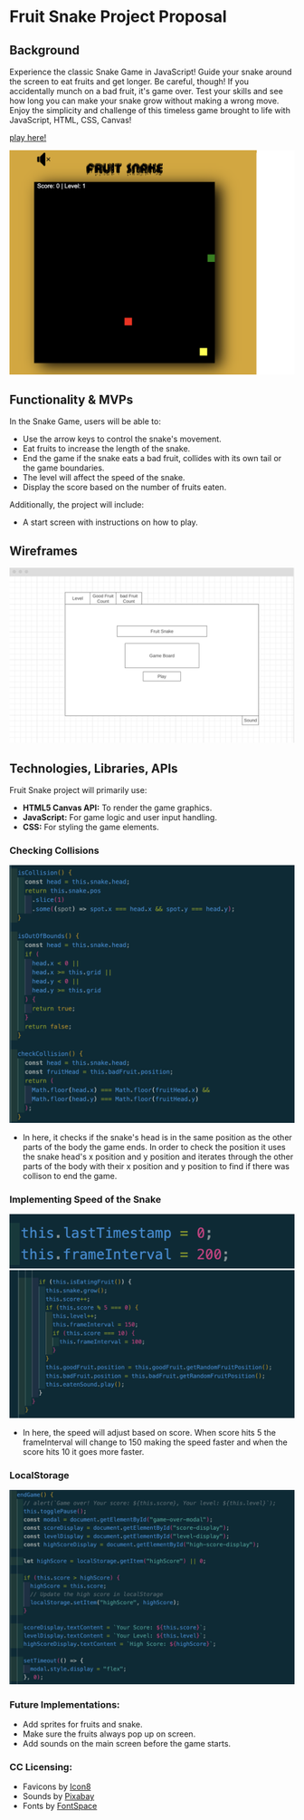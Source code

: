 # Fruit Snake Project Proposal

## Background

Experience the classic Snake Game in JavaScript! Guide your snake around the screen to eat fruits and get longer. Be careful, though! If you accidentally munch on a bad fruit, it's game over. Test your skills and see how long you can make your snake grow without making a wrong move. Enjoy the simplicity and challenge of this timeless game brought to life with JavaScript, HTML, CSS, Canvas!

[play here!](https://farhatt18.github.io/Fruit-Snake/)

![Alt text](./assets/gameScreen.png)

## Functionality & MVPs


In the Snake Game, users will be able to:

- Use the arrow keys to control the snake's movement.
- Eat fruits to increase the length of the snake.
- End the game if the snake eats a bad fruit, collides with its own tail or the game boundaries.
- The level will affect the speed of the snake.
- Display the score based on the number of fruits eaten.

Additionally, the project will include:

- A start screen with instructions on how to play.

## Wireframes


![Alt text](./assets/wireFrame.png)

## Technologies, Libraries, APIs

Fruit Snake project will primarily use:

- **HTML5 Canvas API:** To render the game graphics.
- **JavaScript:** For game logic and user input handling.
- **CSS:** For styling the game elements.

### Checking Collisions

![Alt text](./assets/collision.png)

- In here, it checks if the snake's head is in the same position as the other parts of the body the game ends. In order to check the position it uses the snake head's x position and y position and iterates through the other parts of the body with their x position and y position to find if there was collison to end the game.

### Implementing Speed of the Snake

![Alt text](./assets/speed1.png)
![Alt text](./assets/speed2.png)

- In here, the speed will adjust based on score. When score hits 5 the frameInterval will change to 150 making the speed faster and when the score hits 10 it goes more faster.

### LocalStorage

![Alt text](./assets/localStorage.png)

### Future Implementations:

- Add sprites for fruits and snake.
- Make sure the fruits always pop up on screen.
- Add sounds on the main screen before the game starts.

### CC Licensing:

- Favicons by [Icon8](https://icons8.com/)
- Sounds by [Pixabay](https://pixabay.com/)
- Fonts by [FontSpace](https://www.fontspace.com/category/fancy)
